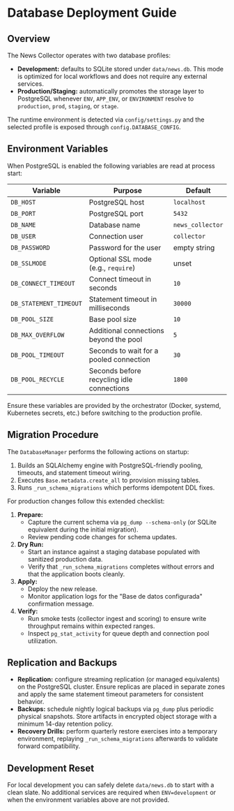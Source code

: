 # Database Deployment Guide

## Overview
The News Collector operates with two database profiles:

- **Development:** defaults to SQLite stored under `data/news.db`. This mode
  is optimized for local workflows and does not require any external
  services.
- **Production/Staging:** automatically promotes the storage layer to
  PostgreSQL whenever `ENV`, `APP_ENV`, or `ENVIRONMENT` resolve to
  `production`, `prod`, `staging`, or `stage`.

The runtime environment is detected via `config/settings.py` and the selected
profile is exposed through `config.DATABASE_CONFIG`.

## Environment Variables
When PostgreSQL is enabled the following variables are read at process start:

| Variable | Purpose | Default |
| --- | --- | --- |
| `DB_HOST` | PostgreSQL host | `localhost` |
| `DB_PORT` | PostgreSQL port | `5432` |
| `DB_NAME` | Database name | `news_collector` |
| `DB_USER` | Connection user | `collector` |
| `DB_PASSWORD` | Password for the user | empty string |
| `DB_SSLMODE` | Optional SSL mode (e.g., `require`) | unset |
| `DB_CONNECT_TIMEOUT` | Connect timeout in seconds | `10` |
| `DB_STATEMENT_TIMEOUT` | Statement timeout in milliseconds | `30000` |
| `DB_POOL_SIZE` | Base pool size | `10` |
| `DB_MAX_OVERFLOW` | Additional connections beyond the pool | `5` |
| `DB_POOL_TIMEOUT` | Seconds to wait for a pooled connection | `30` |
| `DB_POOL_RECYCLE` | Seconds before recycling idle connections | `1800` |

Ensure these variables are provided by the orchestrator (Docker, systemd,
Kubernetes secrets, etc.) before switching to the production profile.

## Migration Procedure
The `DatabaseManager` performs the following actions on startup:

1. Builds an SQLAlchemy engine with PostgreSQL-friendly pooling, timeouts,
   and statement timeout wiring.
2. Executes `Base.metadata.create_all` to provision missing tables.
3. Runs `_run_schema_migrations` which performs idempotent DDL fixes.

For production changes follow this extended checklist:

1. **Prepare:**
   - Capture the current schema via `pg_dump --schema-only` (or SQLite
     equivalent during the initial migration).
   - Review pending code changes for schema updates.
2. **Dry Run:**
   - Start an instance against a staging database populated with sanitized
     production data.
   - Verify that `_run_schema_migrations` completes without errors and that
     the application boots cleanly.
3. **Apply:**
   - Deploy the new release.
   - Monitor application logs for the "Base de datos configurada"
     confirmation message.
4. **Verify:**
   - Run smoke tests (collector ingest and scoring) to ensure write
     throughput remains within expected ranges.
   - Inspect `pg_stat_activity` for queue depth and connection pool
     utilization.

## Replication and Backups
- **Replication:** configure streaming replication (or managed equivalents) on
  the PostgreSQL cluster. Ensure replicas are placed in separate zones and
  apply the same statement timeout parameters for consistent behavior.
- **Backups:** schedule nightly logical backups via `pg_dump` plus periodic
  physical snapshots. Store artifacts in encrypted object storage with a
  minimum 14-day retention policy.
- **Recovery Drills:** perform quarterly restore exercises into a temporary
  environment, replaying `_run_schema_migrations` afterwards to validate
  forward compatibility.

## Development Reset
For local development you can safely delete `data/news.db` to start with a
clean slate. No additional services are required when `ENV=development` or
when the environment variables above are not provided.
